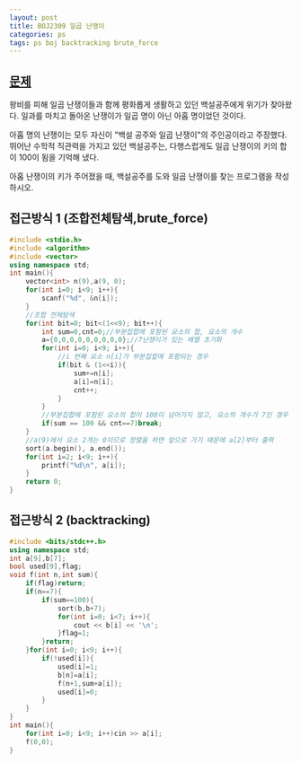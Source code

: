 ```yaml
---
layout: post
title: BOJ2309 일곱 난쟁이
categories: ps
tags: ps boj backtracking brute_force
---
```

## [문제](https://www.acmicpc.net/problem/2309)
왕비를 피해 일곱 난쟁이들과 함께 평화롭게 생활하고 있던 백설공주에게 위기가 찾아왔다. 일과를 마치고 돌아온 난쟁이가 일곱 명이 아닌 아홉 명이었던 것이다.

아홉 명의 난쟁이는 모두 자신이 "백설 공주와 일곱 난쟁이"의 주인공이라고 주장했다. 뛰어난 수학적 직관력을 가지고 있던 백설공주는, 다행스럽게도 일곱 난쟁이의 키의 합이 100이 됨을 기억해 냈다.

아홉 난쟁이의 키가 주어졌을 때, 백설공주를 도와 일곱 난쟁이를 찾는 프로그램을 작성하시오.

## 접근방식 1 (조합전체탐색,brute_force)
```cpp
#include <stdio.h>
#include <algorithm>
#include <vector>
using namespace std;
int main(){
    vector<int> n(9),a(9, 0);
    for(int i=0; i<9; i++){
        scanf("%d", &n[i]);
    }
    //조합 전체탐색
    for(int bit=0; bit<(1<<9); bit++){
        int sum=0,cnt=0;//부분집합에 포함된 요소의 합, 요소의 개수
        a={0,0,0,0,0,0,0,0,0};//7난쟁이가 있는 배열 초기화
        for(int i=0; i<9; i++){
            //i 번째 요소 n[i]가 부분집합에 포함되는 경우
            if(bit & (1<<i)){
                sum+=n[i];
                a[i]=n[i];
                cnt++;
            }
        }
        //부분집합에 포함된 요소의 합이 100이 넘어가지 않고, 요소의 개수가 7인 경우
        if(sum == 100 && cnt==7)break;
    }
    //a(9)에서 요소 2개는 0이므로 정렬을 하면 앞으로 가기 때문에 a[2]부터 출력
    sort(a.begin(), a.end());
    for(int i=2; i<9; i++){
        printf("%d\n", a[i]);
    }
    return 0;
}
```
## 접근방식 2 (backtracking)

```cpp
#include <bits/stdc++.h>
using namespace std;
int a[9],b[7];
bool used[9],flag;
void f(int n,int sum){
    if(flag)return;
    if(n==7){
        if(sum==100){
            sort(b,b+7);
            for(int i=0; i<7; i++){
                cout << b[i] << '\n';
            }flag=1;
        }return;
    }for(int i=0; i<9; i++){
        if(!used[i]){
            used[i]=1;
            b[n]=a[i];
            f(n+1,sum+a[i]);
            used[i]=0;
        }
    }
}
int main(){
    for(int i=0; i<9; i++)cin >> a[i];
    f(0,0);
}
```